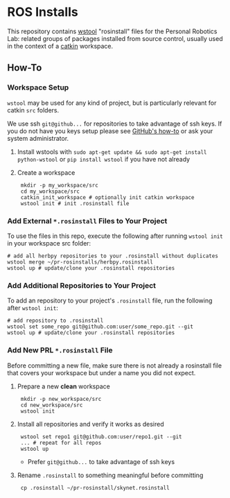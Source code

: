 # ROS Installs

This repository contains [wstool](https://github.com/vcstools/wstool) "rosinstall" files for the 
Personal Robotics Lab: related groups of packages installed from source control, usually used in
the context of a [catkin](http://wiki.ros.org/catkin) workspace.

## How-To

### Workspace Setup

`wstool` may be used for any kind of project, but is particularly relevant for catkin `src` folders.

We use ssh `git@github...` for repositories to take advantage of ssh keys. If you do not have
you keys setup please see [GitHub's how-to](https://help.github.com/articles/generating-ssh-keys)
or ask your system administrator.

1. Install wstools with `sudo apt-get update && sudo apt-get install python-wstool` or 
`pip install wstool` if you have not already
1. Create a workspace

        mkdir -p my_workspace/src
        cd my_workspace/src
        catkin_init_workspace # optionally init catkin workspace
        wstool init # init .rosinstall file

### Add External `*.rosinstall` Files to Your Project

To use the files in this repo, execute the following after running `wstool init` in your workspace src folder:
```
# add all herbpy repositories to your .rosinstall without duplicates
wstool merge ~/pr-rosinstalls/herbpy.rosinstall
wstool up # update/clone your .rosinstall repositories
```

### Add Additional Repositories to Your Project

To add an repository to your project's `.rosinstall` file, run the following after `wstool init`:
```
# add repository to .rosinstall
wstool set some_repo git@github.com:user/some_repo.git --git
wstool up # update/clone your .rosinstall repositories
```

### Add New PRL `*.rosinstall` File

Before committing a new file, make sure there is not already a rosinstall file that
covers your workspace but under a name you did not expect.

1. Prepare a new **clean** workspace

        mkdir -p new_workspace/src
        cd new_workspace/src
        wstool init
1. Install all repositories and verify it works as desired

        wstool set repo1 git@github.com:user/repo1.git --git 
        ... # repeat for all repos
        wstool up
    * Prefer `git@github...` to take advantage of ssh keys
1. Rename `.rosinstall` to something meaningful before committing

        cp .rosinstall ~/pr-rosinstall/skynet.rosinstall

